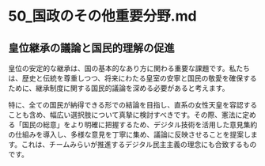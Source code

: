 # 50_国政のその他重要分野.md

## 皇位継承の議論と国民的理解の促進

皇位の安定的な継承は、国の基本的なあり方に関わる重要な課題です。私たちは、歴史と伝統を尊重しつつ、将来にわたる皇室の安寧と国民の敬愛を確保するために、継承制度に関する国民的議論を深める必要があると考えます。

特に、全ての国民が納得できる形での結論を目指し、直系の女性天皇を容認することも含め、幅広い選択肢について真摯に検討すべきです。その際、憲法に定める「国民の総意」をより明確に把握するため、デジタル技術を活用した意見集約の仕組みを導入し、多様な意見を丁寧に集め、議論に反映させることを提案します。これは、チームみらいが推進するデジタル民主主義の理念にも合致するものです。